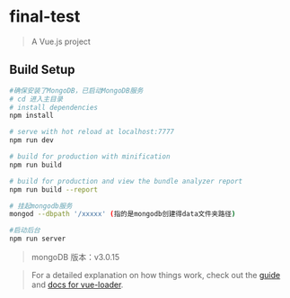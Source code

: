 # final-test

> A Vue.js project

## Build Setup

```bash
#确保安装了MongoDB，已启动MongoDB服务
# cd 进入主目录
# install dependencies
npm install

# serve with hot reload at localhost:7777
npm run dev

# build for production with minification
npm run build

# build for production and view the bundle analyzer report
npm run build --report

# 挂起mongodb服务
mongod --dbpath '/xxxxx' (指的是mongodb创建得data文件夹路径)

#启动后台
npm run server
```

> mongoDB 版本：v3.0.15

> For a detailed explanation on how things work, check out the [guide](http://vuejs-templates.github.io/webpack/) and [docs for vue-loader](http://vuejs.github.io/vue-loader).

